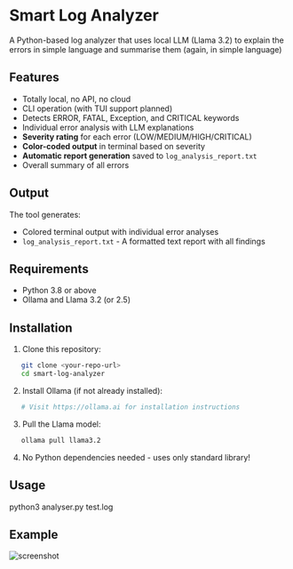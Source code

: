 # Smart Log Analyzer

A Python-based log analyzer that uses local LLM (Llama 3.2) to explain the errors in simple language and summarise them (again, in simple language)

## Features
- Totally local, no API, no cloud
- CLI operation (with TUI support planned)
- Detects ERROR, FATAL, Exception, and CRITICAL keywords
- Individual error analysis with LLM explanations
- **Severity rating** for each error (LOW/MEDIUM/HIGH/CRITICAL)
- **Color-coded output** in terminal based on severity
- **Automatic report generation** saved to `log_analysis_report.txt`
- Overall summary of all errors

## Output
The tool generates:
- Colored terminal output with individual error analyses
- `log_analysis_report.txt` - A formatted text report with all findings

## Requirements
- Python 3.8 or above
- Ollama and Llama 3.2 (or 2.5)

## Installation

1. Clone this repository:
```bash
   git clone <your-repo-url>
   cd smart-log-analyzer
```

2. Install Ollama (if not already installed):
```bash
   # Visit https://ollama.ai for installation instructions
```

3. Pull the Llama model:
```bash
   ollama pull llama3.2
```

4. No Python dependencies needed - uses only standard library!


## Usage
python3 analyser.py test.log

## Example
![screenshot](s1png)